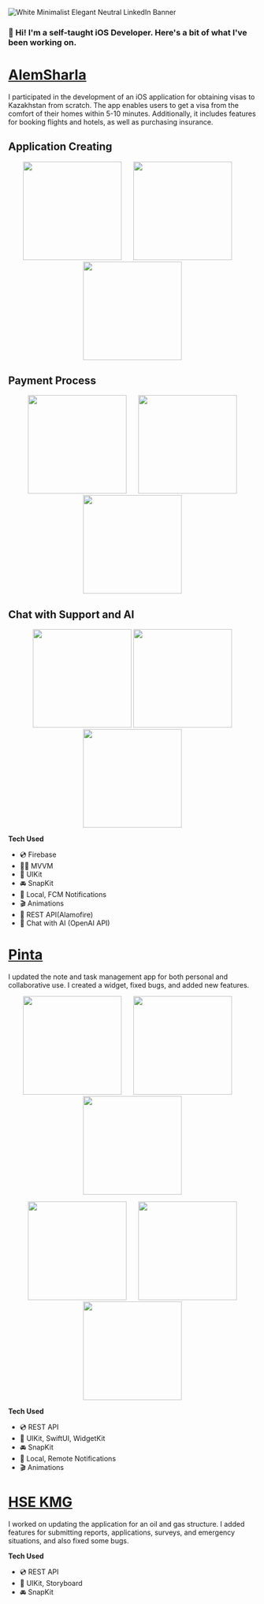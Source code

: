
![White Minimalist Elegant Neutral LinkedIn Banner](https://github.com/nsertay/portfolio/assets/97506028/1676f7dd-e402-4599-a1a9-1100df9fa305)     
 
### 👋 Hi! I'm a self-taught iOS Developer. Here's a bit of what I've been working on.

# [AlemSharla](https://apps.apple.com/us/app/alemsharla/id6455494702)

I participated in the development of an iOS application for obtaining visas to Kazakhstan from scratch. The app enables users to get a visa from the comfort of their homes within 5-10 minutes. Additionally, it includes features for booking flights and hotels, as well as purchasing insurance.

## Application Creating
<p align="center">
<img src="https://github.com/nsertay/portfolio/assets/97506028/325f7774-bbcc-45d3-b83b-a52978e8c391", width="200", style="margin-right: 20px;">
<img src="https://github.com/nsertay/portfolio/assets/97506028/ed487244-30fb-43ec-aca1-8a77ca158e30", width="200" style="margin-right: 20px;">
<img src="https://github.com/nsertay/portfolio/assets/97506028/3d72b1d1-c3e0-4f78-97ff-b1cc627526fe", width="200"/>
</p>

## Payment Process
<p align="center">
<img src="https://github.com/nsertay/portfolio/assets/97506028/2c15fd4b-2dcb-4df8-bcea-8690540e8914", width="200" style="margin-right: 20px;">
<img src="https://github.com/nsertay/portfolio/assets/97506028/bea49c17-d462-42f3-a6d4-83343a77ba45", width="200"/>
<img src="https://github.com/nsertay/portfolio/assets/97506028/f1b2d9b4-26f3-42fe-815e-578d0ab04c32", width="200"/>
</p>

## Chat with Support and AI
<p align="center">
<img src="https://github.com/nsertay/portfolio/assets/97506028/f5e0638e-6b25-479c-ae4d-cafd67488c9d", width="200"/>
<img src="https://github.com/nsertay/portfolio/assets/97506028/6f20018a-2266-4b2b-a0ac-548c0bce9e2a", width="200"/>
<img src="https://github.com/nsertay/portfolio/assets/97506028/d60d6768-70a6-49a1-9c23-b0beee383aa4", width="200"/>
</p>

**Tech Used**
- 💿 Firebase
- 👩‍🎨 MVVM
- 🎨 UIKit
- 🚘 SnapKit
- 🔔 Local, FCM Notifications
- 🎬 Animations
- 📱 REST API(Alamofire)
- 🤖 Chat with AI (OpenAI API)

# [Pinta](https://apps.apple.com/us/app/pinta/id6446095459)

I updated the note and task management app for both personal and collaborative use. I created a widget, fixed bugs, and added new features.

<p align="center">
<img src="https://github.com/nsertay/portfolio/assets/97506028/00ccaea0-fa9a-48e4-87d9-85ab09d767cc", width="200", style="margin-right: 20px;">
<img src="https://github.com/nsertay/portfolio/assets/97506028/7c7a7d30-8744-4ccf-9c96-18049bf85dfa", width="200" style="margin-right: 20px;">
<img src="https://github.com/nsertay/portfolio/assets/97506028/f3d0095f-744e-4b78-af2d-7a62baac3f81", width="200"/>
</p>

<p align="center">
<img src="https://github.com/nsertay/portfolio/assets/97506028/c1f1e6f8-b81d-44d8-ae52-0b060e313866", width="200" style="margin-right: 20px;">
<img src="https://github.com/nsertay/portfolio/assets/97506028/4928bdaa-17b0-49c2-8463-f0f6caa5e69f", width="200"/>
<img src="https://github.com/nsertay/portfolio/assets/97506028/5f221113-d8e2-48fa-aa33-2f7e49fde717", width="200"/>
</p>

**Tech Used**
- 💿 REST API
- 🎨 UIKit, SwiftUI, WidgetKit
- 🚘 SnapKit
- 🔔 Local, Remote Notifications
- 🎬 Animations

# [HSE KMG](https://apps.apple.com/kz/app/hse-kmg/id1523308333)

I worked on updating the application for an oil and gas structure. I added features for submitting reports, applications, surveys, and emergency situations, and also fixed some bugs.

**Tech Used**
- 💿 REST API
- 🎨 UIKit, Storyboard
- 🚘 SnapKit
